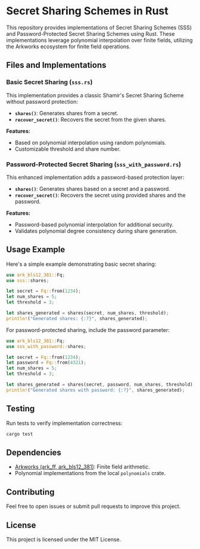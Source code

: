 # Secret Sharing Schemes in Rust

This repository provides implementations of Secret Sharing Schemes (SSS) and Password-Protected Secret Sharing Schemes using Rust. These implementations leverage polynomial interpolation over finite fields, utilizing the Arkworks ecosystem for finite field operations.

## Files and Implementations

### Basic Secret Sharing (`sss.rs`)

This implementation provides a classic Shamir's Secret Sharing Scheme without password protection:

- **`shares()`**: Generates shares from a secret.
- **`recover_secret()`**: Recovers the secret from the given shares.

**Features:**
- Based on polynomial interpolation using random polynomials.
- Customizable threshold and share number.

### Password-Protected Secret Sharing (`sss_with_password.rs`)

This enhanced implementation adds a password-based protection layer:

- **`shares()`**: Generates shares based on a secret and a password.
- **`recover_secret()`**: Recovers the secret using provided shares and the password.

**Features:**
- Password-based polynomial interpolation for additional security.
- Validates polynomial degree consistency during share generation.

## Usage Example

Here's a simple example demonstrating basic secret sharing:

```rust
use ark_bls12_381::Fq;
use sss::shares;

let secret = Fq::from(1234);
let num_shares = 5;
let threshold = 3;

let shares_generated = shares(secret, num_shares, threshold);
println!("Generated shares: {:?}", shares_generated);
```

For password-protected sharing, include the password parameter:

```rust
use ark_bls12_381::Fq;
use sss_with_password::shares;

let secret = Fq::from(1234);
let password = Fq::from(4321);
let num_shares = 5;
let threshold = 3;

let shares_generated = shares(secret, password, num_shares, threshold);
println!("Generated shares with password: {:?}", shares_generated);
```

## Testing

Run tests to verify implementation correctness:

```bash
cargo test
```

## Dependencies

- [Arkworks (ark_ff, ark_bls12_381)](https://arkworks.rs/): Finite field arithmetic.
- Polynomial implementations from the local `polynomials` crate.

## Contributing

Feel free to open issues or submit pull requests to improve this project.

## License

This project is licensed under the MIT License.

